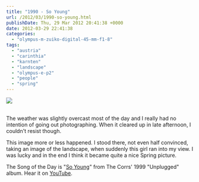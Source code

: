 ```yaml
---
title: "1990 - So Young"
url: /2012/03/1990-so-young.html
publishDate: Thu, 29 Mar 2012 20:41:38 +0000
date: 2012-03-29 22:41:38
categories: 
  - "olympus-m-zuiko-digital-45-mm-f1-8"
tags: 
  - "austria"
  - "carinthia"
  - "karnten"
  - "landscape"
  - "olympus-e-p2"
  - "people"
  - "spring"
---
```

<div class="container">
<div class="center"><a target="_blank" href="https://d25zfm9zpd7gm5.cloudfront.net/1200x1200/2012/20120329_171317_ps.jpg"><img src="https://d25zfm9zpd7gm5.cloudfront.net/0600x0600/2012/20120329_171317_ps.jpg" /></a></div>
</div>
<br />

The weather was slightly overcast most of the day and I really had no intention of going out photographing. When it cleared up in late afternoon, I couldn't resist though.

 This image more or less happened. I stood there, not even half convinced, taking an image of the landscape, when suddenly this girl ran into my view. I was lucky and in the end I think it became quite a nice Spring picture.

The Song of the Day is "<a href="http://www.lyricsmode.com/lyrics/c/corrs/so_young.html" target="_blank">So Young</a>" from The Corrs' 1999 "Unplugged" album. Hear it on <a href="http://www.youtube.com/watch?v=b8rUZHbsnUQ" target="_blank">YouTube</a>.

